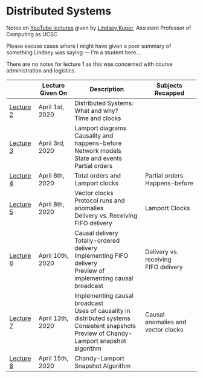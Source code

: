 # Distributed Systems

Notes on [YouTube lectures](https://www.youtube.com/user/lindseykuper/videos) given by [Lindsey Kuper](https://users.soe.ucsc.edu/~lkuper/), Assistant Professor of Computing as UCSC

Please excuse cases where I might have given a poor summary of something Lindsey was saying &mdash; I'm a student here...

There are no notes for lecture 1 as this was concerned with course administration and logistics.

|  | Lecture Given On | Description | Subjects Recapped |
|---|---|---|---|
| [Lecture 2](./Lecture%202.md) | April 1st, 2020 | Distributed Systems: What and why?<br>Time and clocks |
| [Lecture 3](./Lecture%203.md) | April 3rd, 2020| Lamport diagrams<br>Causality and happens-before<br>Network models<br>State and events<br>Partial orders
| [Lecture 4](./Lecture%204.md) | April 6th, 2020 | Total orders and Lamport clocks | Partial orders<br>Happens-before
| [Lecture 5](./Lecture%205.md) | April 8th, 2020 | Vector clocks<br>Protocol runs and anomalies<br>Delivery vs. Receiving<br>FIFO delivery | Lamport Clocks
| [Lecture 6](./Lecture%206.md) | April 10th, 2020 | Causal delivery<br>Totally-ordered delivery<br>Implementing FIFO delivery<br>Preview of implementing causal broadcast | Delivery vs. receiving<br>FIFO delivery
| [Lecture 7](./Lecture%207.md) | April 13th, 2020 | Implementing causal broadcast<br>Uses of causality in distributed systems<br>Consistent snapshots<br>Preview of Chandy-Lamport snapshot algorithm | Causal anomalies and vector clocks
| [Lecture 8](./Lecture%208.md) | April 15th, 2020 | Chandy-Lamport Snapshot Algorithm | 

